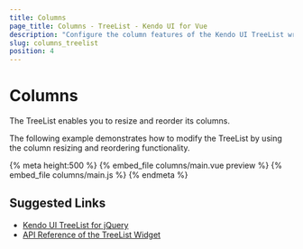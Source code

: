 ```yaml
---
title: Columns
page_title: Columns - TreeList - Kendo UI for Vue
description: "Configure the column features of the Kendo UI TreeList wrapper for Vue."
slug: columns_treelist
position: 4
---
```


# Columns

The TreeList enables you to resize and reorder its columns.

The following example demonstrates how to modify the TreeList by using the column resizing and reordering functionality.

{% meta height:500 %}
{% embed_file columns/main.vue preview %}
{% embed_file columns/main.js %}
{% endmeta %}

## Suggested Links

* [Kendo UI TreeList for jQuery](https://docs.telerik.com/kendo-ui/controls/data-management/treelist/overview)
* [API Reference of the TreeList Widget](https://docs.telerik.com/kendo-ui/api/javascript/ui/treelist)
